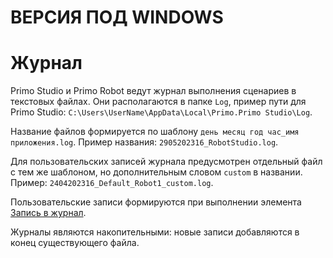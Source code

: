 # ВЕРСИЯ ПОД WINDOWS

# Журнал

Primo Studio и Primo Robot ведут журнал выполнения сценариев в текстовых файлах. Они располагаются в папке `Log`, пример пути для Primo Studio: `C:\Users\UserName\AppData\Local\Primo.Primo Studio\Log`.

Название файлов формируется по шаблону `день месяц год час_имя приложения.log`. Пример названия: `2905202316_RobotStudio.log`.

Для пользовательских записей журнала предусмотрен отдельный файл с тем же шаблоном, но дополнительным словом `custom` в названии. Пример: `2404202316_Default_Robot1_custom.log`.

Пользовательские записи формируются при выполнении элемента [Запись в журнал](https://docs.primo-rpa.ru/primo-rpa/g_elements/el_basic/els_dialogs/el_dialogs_addlog).

Журналы являются накопительными: новые записи добавляются в конец существующего файла.
